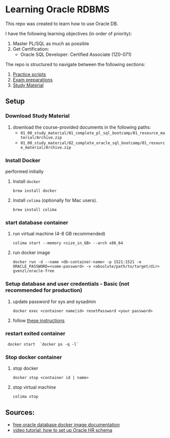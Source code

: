 # Learning Oracle RDBMS

This repo was created to learn how to use Oracle DB.

I have the following learning objectives (in order of priority):

1. Master PL/SQL as much as possible
2. Get Certification:
   - Oracle SQL Developer: Certified Associate (1Z0-071)

The repo is structured to navigate between the following sections:

1. [Practice scripts](00_01_practice_scripts/README.md)
1. [Exam preparations](00_02_exam_preparation/README.md)
1. [Study Material](01_00_study_material/README.md)

## Setup

### Download Study Material

1. download the course-provided documents in the following paths:
   - `01_00_study_material/01_complete_pl_sql_bootcamp/01_resource_material/Archive.zip`
   - `01_00_study_material/02_complete_oracle_sql_bootcamp/01_resource_material/Archive.zip`

### Install Docker

performed initially

1. Install `docker`
   ```commandline
   brew install docker
   ```

1. Install `colima` (optionally for Mac users).
   ```commandline
   brew install colima
   ```

### start database container

1. run virtual machine (4-8 GB recommended)
   ```commandline
   colima start --memory <size_in_GB> --arch x86_64
   ```

1. run docker image
   ```commandline
   docker run -d --name <db-container-name> -p 1521:1521 -e ORACLE_PASSWORD=<some-password> -v <absolute/path/to/target/dir> gvenzl/oracle-free
   ```

### Setup database and user credentials - Basic (not recommended for production)

1. update password for sys and sysadmin
   ```commandline
   docker exec <container name|id> resetPassword <your password>
   ```
   
1. follow [these instructions](99_db_setup/01_hr_schema/README.md)

### restart exited container
   ```
    docker start  `docker ps -q -l`
   ```

### Stop docker container
1. stop docker
   ```commandline
   docker stop <container id | name>
   ```
1. stop virtual machine
   ```commandline
   colima stop
   ```

## Sources:

- [free oracle database docker image documentation](https://hub.docker.com/r/gvenzl/oracle-free)
- [video tutorial: how to set up Oracle HR schema](https://www.youtube.com/watch?v=x8C8w4JM3AU)
